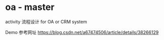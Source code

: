 # oa - master 
activity 流程设计 for  OA or CRM system 


Demo 参考网址 
https://blog.csdn.net/a67474506/article/details/38266129
